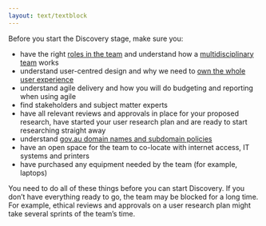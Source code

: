 ```yaml
---
layout: text/textblock
---
```


Before you start the Discovery stage, make sure you:
- have the right [roles in the team](/starting-team/roles/) and understand how a [multidisciplinary team](/starting-team/multidisciplinary-team/) works
- understand user-centred design and why we need to [own the whole user experience](/service-design-delivery-process/whole-user-experience/)
- understand agile delivery and how you will do budgeting and reporting when using agile
- find stakeholders and subject matter experts
- have all relevant reviews and approvals in place for your proposed research, have started your user research plan and are ready to start researching straight away
- understand [gov.au domain names and subdomain policies](https://www.domainname.gov.au/)
- have an open space for the team to co-locate with internet access, IT systems and printers
- have purchased any equipment needed by the team (for example, laptops)

You need to do all of these things before you can start Discovery. If you don’t have everything ready to go, the team may be blocked for a long time. For example, ethical reviews and approvals on a user research plan might take several sprints of the team’s time.
